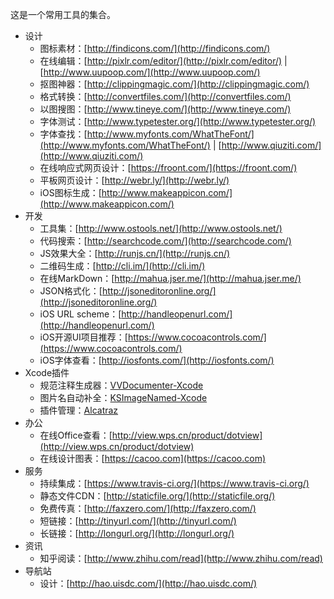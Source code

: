 这是一个常用工具的集合。

* 设计
	* 图标素材：[http://findicons.com/](http://findicons.com/)
	* 在线编辑：[http://pixlr.com/editor/](http://pixlr.com/editor/) | [http://www.uupoop.com/](http://www.uupoop.com/)
	* 抠图神器：[http://clippingmagic.com/](http://clippingmagic.com/)
	* 格式转换：[http://convertfiles.com/](http://convertfiles.com/) 
	* 以图搜图：[http://www.tineye.com/](http://www.tineye.com/)
	* 字体测试：[http://www.typetester.org/](http://www.typetester.org/)
	* 字体查找：[http://www.myfonts.com/WhatTheFont/](http://www.myfonts.com/WhatTheFont/) | [http://www.qiuziti.com/](http://www.qiuziti.com/)
	* 在线响应式网页设计：[https://froont.com/](https://froont.com/)
	* 平板网页设计：[http://webr.ly/](http://webr.ly/)
	* iOS图标生成：[http://www.makeappicon.com/](http://www.makeappicon.com/)
* 开发
	* 工具集：[http://www.ostools.net/](http://www.ostools.net/) 
	* 代码搜索：[http://searchcode.com/](http://searchcode.com/)
	* JS效果大全：[http://runjs.cn/](http://runjs.cn/)
	* 二维码生成：[http://cli.im/](http://cli.im/)
	* 在线MarkDown：[http://mahua.jser.me/](http://mahua.jser.me/) 
	* JSON格式化：[http://jsoneditoronline.org/](http://jsoneditoronline.org/)
	* iOS URL scheme：[http://handleopenurl.com/](http://handleopenurl.com/)
	* iOS开源UI项目推荐：[https://www.cocoacontrols.com/](https://www.cocoacontrols.com/)
	* iOS字体查看：[http://iosfonts.com/](http://iosfonts.com/)
* Xcode插件
	* 规范注释生成器：[VVDocumenter-Xcode](https://github.com/onevcat/VVDocumenter-Xcode)
	* 图片名自动补全：[KSImageNamed-Xcode](https://github.com/ksuther/KSImageNamed-Xcode)
	* 插件管理：[Alcatraz](https://github.com/mneorr/Alcatraz)
* 办公
	* 在线Office查看：[http://view.wps.cn/product/dotview](http://view.wps.cn/product/dotview)
	* 在线设计图表：[https://cacoo.com](https://cacoo.com)
* 服务
	* 持续集成：[https://www.travis-ci.org/](https://www.travis-ci.org/)
	* 静态文件CDN：[http://staticfile.org/](http://staticfile.org/)
	* 免费传真：[http://faxzero.com/](http://faxzero.com/)
	* 短链接：[http://tinyurl.com/](http://tinyurl.com/)
	* 长链接：[http://longurl.org/](http://longurl.org/)
* 资讯
	* 知乎阅读：[http://www.zhihu.com/read](http://www.zhihu.com/read)	
* 导航站
	* 设计：[http://hao.uisdc.com/](http://hao.uisdc.com/)
